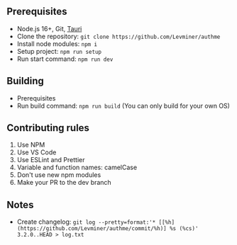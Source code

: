 ## Prerequisites

-   Node.js 16+, Git, [Tauri](https://tauri.app/v1/guides/getting-started/prerequisites)
-   Clone the repository: `git clone https://github.com/Levminer/authme`
-   Install node modules: `npm i`
-   Setup project: `npm run setup`
-   Run start command: `npm run dev`

## Building

-   Prerequisites
-   Run build command: `npm run build` (You can only build for your own OS)

## Contributing rules

1. Use NPM
1. Use VS Code
1. Use ESLint and Prettier
1. Variable and function names: camelCase
1. Don't use new npm modules
1. Make your PR to the dev branch

## Notes

-   Create changelog: `git log --pretty=format:'* [[%h](https://github.com/Levminer/authme/commit/%h)] %s (%cs)' 3.2.0..HEAD > log.txt`
